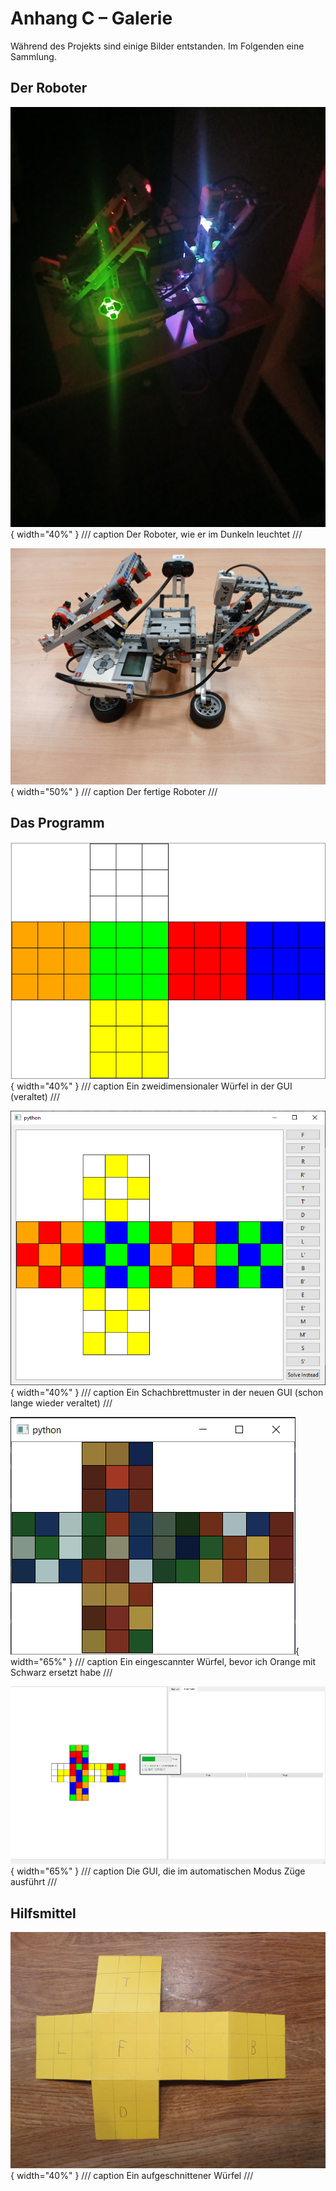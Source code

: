 # Anhang C – Galerie

Während des Projekts sind einige Bilder entstanden. Im Folgenden eine Sammlung.

## Der Roboter

![Der Roboter, wie er im Dunkeln leuchtet](/images/robot_glowing_in_dark.jpg){ width="40%" }
/// caption
Der Roboter, wie er im Dunkeln leuchtet
///

![Der fertige Roboter](/images/robot_1.jpg){ width="50%" }
/// caption
Der fertige Roboter
///

<div class="page-break"></div>

## Das Programm

![Ein zweidimensionaler Würfel in der GUI (veraltet)](/images/gui.png){ width="40%" }
/// caption
Ein zweidimensionaler Würfel in der GUI (veraltet)
///

![Ein Schachbrettmuster in der neuen GUI (schon lange wieder veraltet)](/images/new_gui_image.png){ width="40%" }
/// caption
Ein Schachbrettmuster in der neuen GUI (schon lange wieder veraltet)
///

![Ein eingescannter Würfel, bevor ich Orange mit Schwarz ersetzt habe](/images/robot_view_random_cube.png){ width="65%" }
/// caption
Ein eingescannter Würfel, bevor ich Orange mit Schwarz ersetzt habe
///

![Die GUI, die im automatischen Modus Züge ausführt](/images/automatic_mode_running_moves.png){ width="65%" }
/// caption
Die GUI, die im automatischen Modus Züge ausführt
///

## Hilfsmittel

![Ein aufgeschnittener Würfel](/images/flat_cube.jpg){ width="40%" }
/// caption
Ein aufgeschnittener Würfel
///

